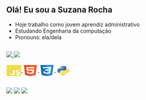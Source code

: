 ## Olá! Eu sou a Suzana Rocha
-  Hoje trabalho como jovem aprendiz administrativo
-  Estudando Engenharia da computação
-  Pronouns: ela/dela
##

<div>
  <a href= "https:github.com/suzanarocha">
  <img height= "160em" src= "https://github-readme-stats.vercel.app/api?username=suzanarocha&show_icons=true&theme=dark&include_all_comnits=true&count_private=true"/>
  <img height= "160em" src="https://github-readme-stats.vercel.app/api/top-langs/?username=suzanarocha&layout=compact&langs_count=16&theme=dark"/>
</div>
    
<div style="display: inline_block"><br>
  <img align="center" alt="Su-Js" height="30" width="40" src="https://raw.githubusercontent.com/devicons/devicon/master/icons/javascript/javascript-plain.svg">
  <img align="center" alt="Su-HTML" height="30" width="40" src="https://raw.githubusercontent.com/devicons/devicon/master/icons/html5/html5-original.svg">
  <img align="center" alt="Su-CSS" height="30" width="40" src="https://raw.githubusercontent.com/devicons/devicon/master/icons/css3/css3-original.svg">
  <img align="center" alt="Su-Python" height="30" width="40" src="https://raw.githubusercontent.com/devicons/devicon/master/icons/python/python-original.svg">
</div>

##

<div> 
  <a href="https://instagram.com/mixx_suuh" target="_blank"><img src="https://img.shields.io/badge/-Instagram-%23E4405F?style=for-the-badge&logo=instagram&logoColor=white" target="_blank"></a>
  <a href = "mailto:rochasuzana985@gmail.com"><img src="https://img.shields.io/badge/-Gmail-%23333?style=for-the-badge&logo=gmail&logoColor=white" target="_blank"></a>
  <a href="https://www.linkedin.com/in/suzana-rocha-costa-de-souza-378395301" target="_blank"><img src="https://img.shields.io/badge/-LinkedIn-%230077B5?style=for-the-badge&logo=linkedin&logoColor=white" target="_blank"></a> 
</div>
